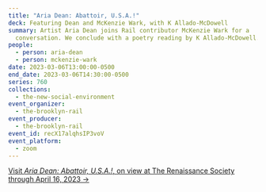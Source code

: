 ```yaml
---
title: "Aria Dean: Abattoir, U.S.A.!"
deck: Featuring Dean and McKenzie Wark, with K Allado-McDowell
summary: Artist Aria Dean joins Rail contributor McKenzie Wark for a
  conversation. We conclude with a poetry reading by K Allado-McDowell.
people:
  - person: aria-dean
  - person: mckenzie-wark
date: 2023-03-06T13:00:00-0500
end_date: 2023-03-06T14:30:00-0500
series: 760
collections:
  - the-new-social-environment
event_organizer:
  - the-brooklyn-rail
event_producer:
  - the-brooklyn-rail
event_id: recX17alqhsIP3voV
event_platform:
  - zoom
---
```

[V﻿isit *Aria Dean: Abattoir, U.S.A.!*, on view at The Renaissance Society through April 16, 2023 →](https://renaissancesociety.org/exhibitions/550/aria-dean-abattoir-usa/)